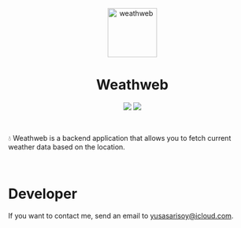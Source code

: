 <div align="center">
  <img width="100" height="100" alt="weathweb" src="https://i.ibb.co/1TBF4Y1/weathweb.png">
  </br>
  <h1><b>Weathweb</b></h1>
</div>

<div align="center">

![](https://img.shields.io/badge/Editor-Visual%20Studio%20Code-informational?style=flat&logo=visual%20studio%20code&logoColor=white&color=6AA9FF) ![](https://img.shields.io/badge/Code-Node.js-informational?style=flat&logo=node.js&logoColor=white&color=6AA9FF)

</div>

</br>

💧 Weathweb is a backend application that allows you to fetch current weather data based on the location.

</br>

# <b>Developer</b>

If you want to contact me, send an email to yusasarisoy@icloud.com.